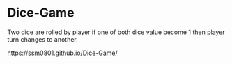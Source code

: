 # Dice-Game
Two dice are rolled by player if one of both dice value become 1 then player turn changes to another.

https://ssm0801.github.io/Dice-Game/
